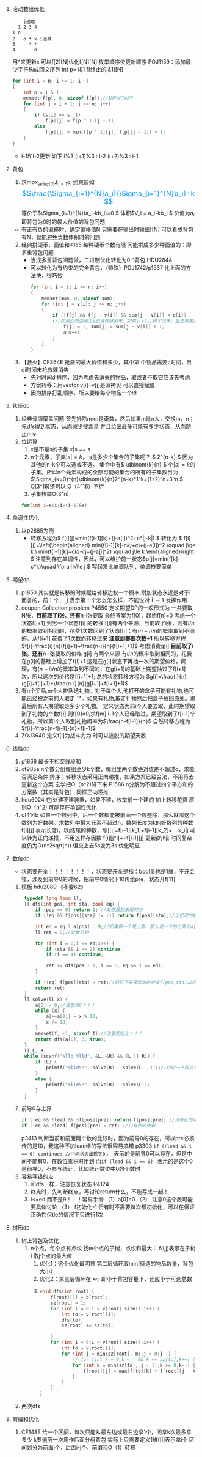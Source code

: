 1. 滚动数组优化
    ```
        j递增
      1 2 3 4
    1 o 
    2   o * x i递减
    3     * * 
    4       o
    ```
    用*来更新x 可以f[2][N]优化f[N][N]
    枚举顺序依更新顺序
    POJ1159：添加最少字符构成回文序列
    int p= i&1
    f[终止的i&1][N]
    ```cpp 
    for (int i = n; i >= 1; i--)
    {
        int p = i & 1;
        memset(f[p], 0, sizeof f[p]);//IMPORTANT
        for (int j = i + 1; j <= n; j++)
        {
            if (s[i] == s[j])
                f[p][j] = f[p ^ 1][j - 1];
            else
                f[p][j] = min(f[p ^ 1][j], f[p][j - 1]) + 1;
        }
    }
    ```
    * i-1和i-2更新i如下
    i%3 (i+1)%3 : i-2  (i+2)%3 : i-1

2. 背包
   1. 求$max_{select(i)} \Sigma_{i=1}a_i$
   约束形如<font color=#0099ff size = 4>$$\frac{\Sigma_{i=1}^{N}a_i}{\Sigma_{i=1}^{N}b_i}=k $$</font>等价于$\Sigma_{i=1}^{N}(a_i-kb_i)=0 $
   体积$V_i = a_i-kb_i $ 价值为$a_i$ 即背包为0时的最大价值的背包问题
    * 有正有负的偏移时，确定偏移值N 只需要在输出时输出f[N] 可以看成背包有N，就能避免负数体积时的问题   
   2. 经典拼硬币，面值和<1e5 每种硬币个数有限 问能拼成多少种面值的：即多重背包问题
      * 当成多重背包问题做，二进制优化转化为0-1背包 HDU2844 
      * 可以转化为有约束的完全背包，（特殊）POJ1742/p1537 比上面的方法快，很巧妙  
        ```cpp
        for (int i = 1; i <= n; i++)
        {
            memset(sum, 0, sizeof sum);
            for (int j = v[i]; j <= m; j++)
            {
                if (!f[j] && f[j - v[i]] && sum[j - v[i]] < c[i])
                {//如果此时面值为j还没有拼出来，如果j-v[i]拼了出来，且还有第i种硬币可以用，那么就用它 从而O（NM）时间复杂度解决了问题，比多重背包少了一层循环K
                    f[j] = 1, sum[j] = sum[j - v[i]] + 1;
                    ans++;
                }
            }
        }
        ``` 
    3. 【救火】CF864E 抢救的最大价值和多少，其中第i个物品需要ti时间，且di时间未抢救就消失
        * 先对时间di排序，因为考虑先消失的物品，取或者不取它应该先考虑
        * 方案转移：用vector v[i]=v[j]是深拷贝 可以直接赋值
        * 因为排序打乱顺序，所以要给每个物品一个id 
3. 状压dp
   1. 经典骨牌覆盖问题
   首先排除m×n是奇数，然后如果m比n大，交换m，n；
   先dfs得到状态，从而减少搜索量 并且给出最多可能有多少状态，从而防止mle
   2. 位运算
      1. x是不是s的子集  x|s == s
      2. n个元素，子集$|s|=k$， s是多少个集合的子集呢？ $ 2^{n-k} $ 因为其他的n-k个可以选或不选。 集合中有$ \dbinom{k}{n} $ 个$|s|=k$的子集。所以n个元素构成的全部可能的集合的所有的子集数目为$\Sigma_{k=0}^{n}\dbinom{k}{n}2^{n-k}*1^k=(1+2)^n=3^n $ 
      O(3^16)还可以 O（4^16）不行
      3. 子集枚举O(3^n)
      ```cpp
      for(int i=x;i;i=(i-1)&x)
      ```
4. 单调性优化
   1. 以p2885为例
      * 转移方程为$ f[i][j]=min(f[i-1][k]+(j-a[i])^2+c*|j-k|) $
        转化为
        $ f[i][j]=\left\{\begin{aligned} 
        min(f[i-1][k]-c*k)+c*j+(j-a[i])^2 \qquad j\ge k \\
        min(f[i-1][k]+c*k)-c*j+(j-a[i]^2) \qquad j\le k 
        \end{aligned}\right. $ 
        注意到存在单调性，因此，可以维护前一状态$p[j]=min(f[k]-c*k)\quad \forall k\le j  $ 写起来比单调队列、单调栈要简单
5. 期望dp
    1. p1850 其实就是转移的时候赋给转移边权一个概率,附加状态永远是对于i而言的，前ｉ个，ｊ表示第ｉ个怎么怎么样，不能说对ｉ－１发挥作用
    2. coupon Collection problem P4550  定义期望DP的一般形式为  一共要取N张，**目前取了i张**，**还有**n-i张要取 最终答案为f[0]，起始f[n]=0
       考虑一个状态f[i+1] 到另一个状态f[i] 的转移  f[i]有两个来源，目前取了i张，则有$i/n$的概率取到相同的，花费1次数回到了状态f[i]；有$(n-i)/n$的概率取到不同的，从f[i+1] 花费了1次数而转移过来 **注意到都要次数+1** 所以转移方程 $f[i]=\frac{i}{n}(f[i]+1)+\frac{n-i}{n}(f[i+1]+1)$ 
       考虑消费g[i] **目前取了i张**，**还有**n-i张要取的价格 g[i] 有两个来源 有$i/n$的概率取到相同的，花费在g[i]的基础上增加了f[i]+1 这是在g[i]状态下再抽一次的期望价格，同理，有$(n-i)/n$的概率取到不同的，在g[i+1]的基础上期望抽过了f[i+1]次，所以这次的价格是f[i+1]+1; 总的状态转移方程为 $g[i]=\frac{i}{n}(g[i]+f[i]+1)+\frac{n-i}{n}(g[i+1]+f[i+1]+1)$ 
    3. 有n个奖品,m个人排队选礼物。对于每个人,他打开的盒子可能有礼物,也可能已经被之前的人取走  了。如果有礼物,取走礼物然后把盒子放回原处。求最后所有人期望取走多少个礼物。
       定义状态为前i个人要去取，此时期望取到了礼物的个数f[i] 则f[0]=0,求f[m]
       i-1个人已经取过，期望取到了f[i-1]个礼物，所以第i个人取到礼物概率为$\frac{n-f[i-1]}{n}$ 自然转移方程为$f[i]=\frac{n-f[i-1]}{n}+f[i-1]$
    4. ZOJ3640 定义f[i]为战斗力为i时可以逃脱的期望天数  

6. 线性dp
    1. p1868 最长不相交线段和
    2. cf985e n个数分组每组至少k个数，每组里两个数绝对值差不超过d，求能否满足条件
       排序；转移状态采用正向递推，如果方案已经合法，不用再去更新这个方案 玄学把O（n^2)降下来
       P1586 n分解为不超过四个平方和的方案数（其实是背包）
       同样正向递推
    3. hdu6024 在i处建不建装置，如果不建，枚举前一个建的  加上转移花费 原则O（n^2) 可能存在单调性优化      　
    4. cf414b 如果一个数列中，后一个数都能被前面一个数整除，那么就叫这个数列为好数列。求数列中最大元素不超过n，数列长度为k的好数列的种数
       f[i][j] 表示长度i，以j结尾的种数，f[i][j]=f[i-1][k_1]+f[i-1][k_2]+... k_i|j 可以转为正向递推，不用这样存因数
       f[i][j*l]+=f[i-1][j] 更新j的l倍 时间复杂度仍为O(n^2sqrt(n)) 但交上去5s变为3s 优化明显 
7. 数位dp
   * 状态要开全！！！！！！！！，状态要开全是指：bool量也是1维，不开会错，涉及到前导0的时候，把前导0情况下10传给pre，状态开f[11]
    1. 模板 hdu2089 《不要62》
       ```cpp
        typedef long long ll;
        ll dfs(int pos, int sta, bool eq) {
            if (pos == 0) return 1; //处理数到末尾时的 
            if (!eq && f[pos][sta] != -1) return f[pos][sta];//记忆过的状态，如果eq为真说明要重新数

            int ed = eq ? a[pos] : 9;//如果前一个是上界，那么这一个的上界为a[pos]
            ll ret = 0;//计数开始

            for (int i = 0;i <= ed;i++) {
                if (sta && i == 2) continue;
                if (i == 4) continue;

                ret += dfs(pos - 1, i == 6, eq && i == ed);
            }

            if (!eq) f[pos][sta] = ret;//记忆下来搜索树的分支f(pos,sta)以后重复使用
            return ret;
        }
        ll solve(ll x) {
            a[0] = 0;//注意清0！！！
            while (x) {
                a[++a[0]] = x % 10;
                x /= 10;
            }
            memset(f, -1, sizeof f);//注意初始化！！！
            return dfs(a[0], 0, true);
        }
        ll L, R;
        while (scanf("%lld %lld", &L, &R) && (L || R)) {
            if (L) {
                printf("%lld\n", solve(R) - solve(L - 1));//讨论一下起点是不是0
            }
            else {
                printf("%lld\n", solve(R) - solve(L));
            }
        }
       ```
    2. 前导0与上界
       ```cpp
       if (!eq && !lead && ~f[pos][pre]) return f[pos][pre]; //只有此时可以利用 
       if (!eq && !lead) f[pos][pre] = ret; //只有此时更新
       ```
       p3413 判断当前和前面两个数的比较时，因为前导0的存在，所以pre必须传的是10，我这种不加lead维的写法很容易搞错 
       p3303 `if (!lead && i == 0) continue; //中间状态出现了0； ` 表示的是前导0可以存在，但是中间不能有0，在数位乘积时用到
             而`if (lead && i == 0) ` 表示的是这个0是前导0，不参与统计，比如统计数位中0的个数时
    3. 容易写错的点
       1. 和dfs一样，注意恢复状态 P4124
       2. 终点时，先判断终点，再讨论return什么，不能写成一起！
       3. i<=ed 而不是9！！！容易手滑 （1）a[0]=0 （2） 注意0这个数可能要具体讨论 （3） f初始化-1 但有时不需要每次都初始化，可以在保证正确性但tle的情况下只进行1次
8. 树形dp
   1. 树上背包及优化
      1. n个点，每个点有点权 找m个点的子树，点权和最大： f(i,j)表示在子树i 取j个点的最大值 
         1. 优化1：这个优化最明显 第二层循环取min(待选的物品数量，背包大小）
         2. 优化2：第三层循环在 k<j 即小于背包容量下，还应小于可选总数 
         3. ```cpp
            void dfs(int root) {
                f[root][1] = b[root];
                sz[root] = 1;
                for (int i = 0;i < v[root].size();i++) {
                    int to = v[root][i];
                    dfs(to);
                    sz[root] += sz[to];

                }
                for (int i = 0;i < v[root].size();i++) {
                    int to = v[root][i];
                    for (int j = min(sz[root], m);j > 0;j--) {
                        // for (int k = 0;k < j && k <= sz[to];k++) {
                        for (int k = min(sz[to], j - 1);k >= 0;k--) {
                            f[root][j] = max(f[to][k] + f[root][j - k], f[root][j]);
                        }
                    }
                }
            }
            ```
    1.  两次dfs 
9. 前缀和优化
   1.  CF148E 给一个区间，每次只能从最左边或最右边拿1个，问拿k次最多拿多少 k要遍历一次用作后面分组背包
       实际上只需要定义1维f[i]表示拿i个 区间划分为前面j个，后面i-j个，前缀和O（1）转移